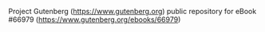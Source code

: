 Project Gutenberg (https://www.gutenberg.org) public repository for
eBook #66979 (https://www.gutenberg.org/ebooks/66979)
